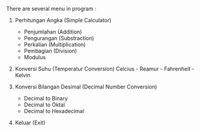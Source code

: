 There are several menu in program :

1. Perhitungan Angka (Simple Calculator)
    - Penjumlahan (Addition)
    - Pengurangan (Substraction)
    - Perkalian (Multiplication)
    - Pembagian (Division)
    - Modulus

2. Konversi Suhu (Temperatur Conversion)
    Celcius - Reamur - Fahrenheit - Kelvin

3. Konversi Bilangan Desimal (Decimal Number Conversion)
    - Decimal to Binary
    - Decimal to Oktal
    - Decimal to Hexadecimal

4. Keluar (Exit)

